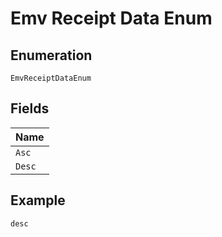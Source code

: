 
# Emv Receipt Data Enum

## Enumeration

`EmvReceiptDataEnum`

## Fields

| Name |
|  --- |
| `Asc` |
| `Desc` |

## Example

```
desc
```

